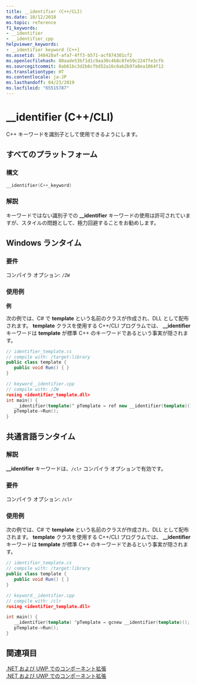 ```yaml
---
title: __identifier (C++/CLI)
ms.date: 10/12/2018
ms.topic: reference
f1_keywords:
- __identifier
- __identifier_cpp
helpviewer_keywords:
- __identifier keyword [C++]
ms.assetid: 348428af-afa7-4ff3-b571-acf874301cf2
ms.openlocfilehash: 80aade53bf1d1c9aa30c4b8c8fe59c2247fe3cfb
ms.sourcegitcommit: 0ab61bc3d2b6cfbd52a16c6ab2b97a8ea1864f12
ms.translationtype: HT
ms.contentlocale: ja-JP
ms.lasthandoff: 04/23/2019
ms.locfileid: "65515787"
---
```

# <a name="identifier-ccli"></a>__identifier (C++/CLI)

C++ キーワードを識別子として使用できるようにします。

## <a name="all-platforms"></a>すべてのプラットフォーム

### <a name="syntax"></a>構文

```cpp
__identifier(C++_keyword)
```

### <a name="remarks"></a>解説

キーワードではない識別子での **__identifier** キーワードの使用は許可されていますが、スタイルの問題として、極力回避することをお勧めします。

## <a name="windows-runtime"></a>Windows ランタイム

### <a name="requirements"></a>要件

コンパイラ オプション: `/ZW`

### <a name="examples"></a>使用例

**例**

次の例では、C# で **template** という名前のクラスが作成され、DLL として配布されます。 **template** クラスを使用する C++/CLI プログラムでは、 **__identifier** キーワードは **template** が標準 C++ のキーワードであるという事実が隠されます。

```cs
// identifier_template.cs
// compile with: /target:library
public class template {
   public void Run() { }
}
```

```cpp
// keyword__identifier.cpp
// compile with: /ZW
#using <identifier_template.dll>
int main() {
   __identifier(template)^ pTemplate = ref new __identifier(template)();
   pTemplate->Run();
}
```

## <a name="common-language-runtime"></a>共通言語ランタイム

### <a name="remarks"></a>解説

**__identifier** キーワードは、`/clr` コンパイラ オプションで有効です。

### <a name="requirements"></a>要件

コンパイラ オプション: `/clr`

### <a name="examples"></a>使用例

次の例では、C# で **template** という名前のクラスが作成され、DLL として配布されます。 **template** クラスを使用する C++/CLI プログラムでは、 **__identifier** キーワードは **template** が標準 C++ のキーワードであるという事実が隠されます。

```cs
// identifier_template.cs
// compile with: /target:library
public class template {
   public void Run() { }
}
```

```cpp
// keyword__identifier.cpp
// compile with: /clr
#using <identifier_template.dll>

int main() {
   __identifier(template) ^pTemplate = gcnew __identifier(template)();
   pTemplate->Run();
}
```

## <a name="see-also"></a>関連項目

[.NET および UWP でのコンポーネント拡張](component-extensions-for-runtime-platforms.md)<br/>
[.NET および UWP でのコンポーネント拡張](component-extensions-for-runtime-platforms.md)